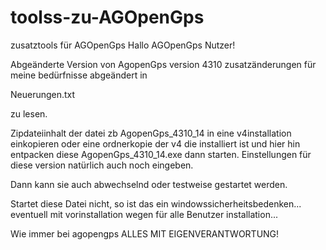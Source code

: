 # toolss-zu-AGOpenGps
zusatztools für AGOpenGps
Hallo AGOpenGps Nutzer!


Abgeänderte Version von AgopenGps version 4310
zusatzänderungen für meine bedürfnisse abgeändert in 

Neuerungen.txt 

zu lesen.

Zipdateiinhalt der datei zb AgopenGps_4310_14 in eine v4installation einkopieren
 oder eine ordnerkopie der v4 die installiert ist und hier hin entpacken
 diese AgopenGps_4310_14.exe dann starten. 
Einstellungen für diese version natürlich auch noch eingeben.
 
Dann kann sie auch  abwechselnd oder testweise gestartet werden.

Startet diese Datei nicht, so ist das ein windowssicherheitsbedenken... 
   eventuell mit vorinstallation wegen für alle Benutzer installation...

Wie immer bei agopengps 
ALLES MIT EIGENVERANTWORTUNG!
